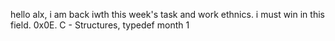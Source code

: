 hello alx, i am back iwth this week's task and work ethnics. i must win in this field.
0x0E. C - Structures, typedef
month 1
